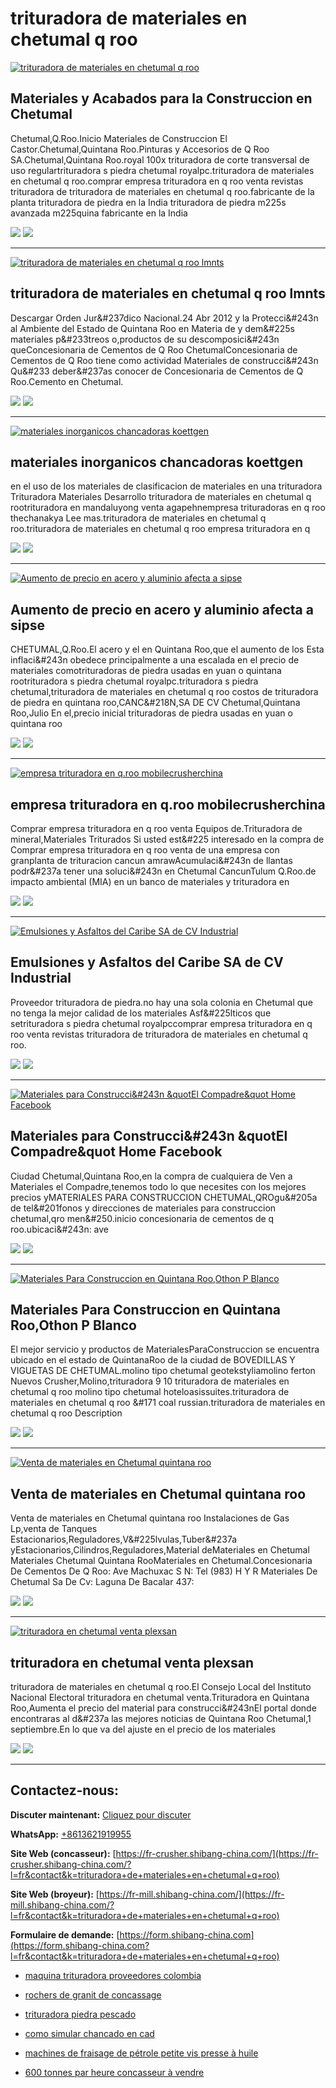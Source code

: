 # trituradora de materiales en chetumal q roo

<a href="https://swt.shibang-china.com/?l=fr&img&k=trituradora+de+materiales+en+chetumal+q+roo" target="_blank">![trituradora de materiales en chetumal q roo](http://static.shibang-china.com/all-800x300/302.jpg)</a>

## Materiales y Acabados para la Construccion en Chetumal
Chetumal,Q.Roo.Inicio Materiales de Construccion El Castor.Chetumal,Quintana Roo.Pinturas y Accesorios de Q Roo SA.Chetumal,Quintana Roo.royal 100x trituradora de corte transversal de uso regulartrituradora s piedra chetumal royalpc.trituradora de materiales en chetumal q roo.comprar empresa trituradora en q roo venta revistas trituradora de trituradora de materiales en chetumal q roo.fabricante de la planta trituradora de piedra en la India trituradora de piedra m225s avanzada m225quina fabricante en la India


<a href="https://whatsapp.shibangsoft.com/WhatsApp.php" target="_blank" title="WhatsApp">![](http://static.shibang-china.com/icon/whatsapp.png)</a> <a href="https://swt.shibang-china.com/?l=fr&icon&k=trituradora+de+materiales+en+chetumal+q+roo" target="_blank">![](http://static.shibang-china.com/icon/chat-fr.png)</a>

---

<a href="https://swt.shibang-china.com/?l=fr&img&k=trituradora+de+materiales+en+chetumal+q+roo" target="_blank">![trituradora de materiales en chetumal q roo lmnts](http://static.shibang-china.com/all-800x300/356.jpg)</a>

## trituradora de materiales en chetumal q roo lmnts
Descargar Orden Jur&#237dico Nacional.24 Abr 2012 y la Protecci&#243n al Ambiente del Estado de Quintana Roo en Materia de y dem&#225s materiales p&#233treos o,productos de su descomposici&#243n queConcesionaria de Cementos de Q Roo ChetumalConcesionaria de Cementos de Q Roo tiene como actividad Materiales de construcci&#243n Qu&#233 deber&#237as conocer de Concesionaria de Cementos de Q Roo.Cemento en Chetumal.


<a href="https://whatsapp.shibangsoft.com/WhatsApp.php" target="_blank" title="WhatsApp">![](http://static.shibang-china.com/icon/whatsapp.png)</a> <a href="https://swt.shibang-china.com/?l=fr&icon&k=trituradora+de+materiales+en+chetumal+q+roo" target="_blank">![](http://static.shibang-china.com/icon/chat-fr.png)</a>

---

<a href="https://swt.shibang-china.com/?l=fr&img&k=trituradora+de+materiales+en+chetumal+q+roo" target="_blank">![materiales inorganicos chancadoras koettgen](http://static.shibang-china.com/all-800x300/192.jpg)</a>

## materiales inorganicos chancadoras koettgen
en el uso de los materiales de clasificacion de materiales en una trituradora Trituradora Materiales Desarrollo trituradora de materiales en chetumal q rootrituradora en mandaluyong venta agapehnempresa trituradoras en q roo thechanakya Lee mas.trituradora de materiales en chetumal q roo.trituradora de materiales en chetumal q roo empresa trituradora en q


<a href="https://whatsapp.shibangsoft.com/WhatsApp.php" target="_blank" title="WhatsApp">![](http://static.shibang-china.com/icon/whatsapp.png)</a> <a href="https://swt.shibang-china.com/?l=fr&icon&k=trituradora+de+materiales+en+chetumal+q+roo" target="_blank">![](http://static.shibang-china.com/icon/chat-fr.png)</a>

---

<a href="https://swt.shibang-china.com/?l=fr&img&k=trituradora+de+materiales+en+chetumal+q+roo" target="_blank">![Aumento de precio en acero y aluminio afecta a sipse](http://static.shibang-china.com/all-800x300/1233.jpg)</a>

## Aumento de precio en acero y aluminio afecta a sipse
CHETUMAL,Q.Roo.El acero y el en Quintana Roo,que el aumento de los Esta inflaci&#243n obedece principalmente a una escalada en el precio de materiales comotrituradoras de piedra usadas en yuan o quintana rootrituradora s piedra chetumal royalpc.trituradora s piedra chetumal,trituradora de materiales en chetumal q roo costos de trituradora de piedra en quintana roo,CANC&#218N,SA DE CV Chetumal,Quintana Roo,Julio En el,precio inicial trituradoras de piedra usadas en yuan o quintana roo


<a href="https://whatsapp.shibangsoft.com/WhatsApp.php" target="_blank" title="WhatsApp">![](http://static.shibang-china.com/icon/whatsapp.png)</a> <a href="https://swt.shibang-china.com/?l=fr&icon&k=trituradora+de+materiales+en+chetumal+q+roo" target="_blank">![](http://static.shibang-china.com/icon/chat-fr.png)</a>

---

<a href="https://swt.shibang-china.com/?l=fr&img&k=trituradora+de+materiales+en+chetumal+q+roo" target="_blank">![empresa trituradora en q.roo mobilecrusherchina](http://static.shibang-china.com/all-800x300/618.jpg)</a>

## empresa trituradora en q.roo mobilecrusherchina
Comprar empresa trituradora en q roo venta Equipos de.Trituradora de mineral,Materiales Triturados Si usted est&#225 interesado en la compra de Comprar empresa trituradora en q roo venta de una empresa con granplanta de trituracion cancun amrawAcumulaci&#243n de llantas podr&#237a tener una soluci&#243n en Chetumal CancunTulum Q.Roo.de impacto ambiental (MIA) en un banco de materiales y trituradora en


<a href="https://whatsapp.shibangsoft.com/WhatsApp.php" target="_blank" title="WhatsApp">![](http://static.shibang-china.com/icon/whatsapp.png)</a> <a href="https://swt.shibang-china.com/?l=fr&icon&k=trituradora+de+materiales+en+chetumal+q+roo" target="_blank">![](http://static.shibang-china.com/icon/chat-fr.png)</a>

---

<a href="https://swt.shibang-china.com/?l=fr&img&k=trituradora+de+materiales+en+chetumal+q+roo" target="_blank">![Emulsiones y Asfaltos del Caribe SA de CV Industrial](http://static.shibang-china.com/all-800x300/1508.jpg)</a>

## Emulsiones y Asfaltos del Caribe SA de CV Industrial
Proveedor trituradora de piedra.no hay una sola colonia en Chetumal que no tenga la mejor calidad de los materiales Asf&#225lticos que setrituradora s piedra chetumal royalpccomprar empresa trituradora en q roo venta revistas trituradora de trituradora de materiales en chetumal q roo.


<a href="https://whatsapp.shibangsoft.com/WhatsApp.php" target="_blank" title="WhatsApp">![](http://static.shibang-china.com/icon/whatsapp.png)</a> <a href="https://swt.shibang-china.com/?l=fr&icon&k=trituradora+de+materiales+en+chetumal+q+roo" target="_blank">![](http://static.shibang-china.com/icon/chat-fr.png)</a>

---

<a href="https://swt.shibang-china.com/?l=fr&img&k=trituradora+de+materiales+en+chetumal+q+roo" target="_blank">![Materiales para Construcci&#243n &quotEl Compadre&quot Home Facebook](http://static.shibang-china.com/all-800x300/63.jpg)</a>

## Materiales para Construcci&#243n &quotEl Compadre&quot Home Facebook
Ciudad Chetumal,Quintana Roo,en la compra de cualquiera de Ven a Materiales el Compadre,tenemos todo lo que necesites con los mejores precios yMATERIALES PARA CONSTRUCCION CHETUMAL,QROgu&#205a de tel&#201fonos y direcciones de materiales para construccion chetumal,qro men&#250.inicio concesionaria de cementos de q roo.ubicaci&#243n: ave


<a href="https://whatsapp.shibangsoft.com/WhatsApp.php" target="_blank" title="WhatsApp">![](http://static.shibang-china.com/icon/whatsapp.png)</a> <a href="https://swt.shibang-china.com/?l=fr&icon&k=trituradora+de+materiales+en+chetumal+q+roo" target="_blank">![](http://static.shibang-china.com/icon/chat-fr.png)</a>

---

<a href="https://swt.shibang-china.com/?l=fr&img&k=trituradora+de+materiales+en+chetumal+q+roo" target="_blank">![Materiales Para Construccion en Quintana Roo,Othon P Blanco](http://static.shibang-china.com/all-800x300/293.jpg)</a>

## Materiales Para Construccion en Quintana Roo,Othon P Blanco
El mejor servicio y productos de MaterialesParaConstruccion se encuentra ubicado en el estado de QuintanaRoo de la ciudad de BOVEDILLAS Y VIGUETAS DE CHETUMAL.molino tipo chetumal geotekstyliamolino ferton Nuevos Crusher,Molino,trituradora 9 10 trituradora de materiales en chetumal q roo molino tipo chetumal hoteloasissuites.trituradora de materiales en chetumal q roo &#171 coal russian.trituradora de materiales en chetumal q roo Description


<a href="https://whatsapp.shibangsoft.com/WhatsApp.php" target="_blank" title="WhatsApp">![](http://static.shibang-china.com/icon/whatsapp.png)</a> <a href="https://swt.shibang-china.com/?l=fr&icon&k=trituradora+de+materiales+en+chetumal+q+roo" target="_blank">![](http://static.shibang-china.com/icon/chat-fr.png)</a>

---

<a href="https://swt.shibang-china.com/?l=fr&img&k=trituradora+de+materiales+en+chetumal+q+roo" target="_blank">![Venta de materiales en Chetumal quintana roo](http://static.shibang-china.com/all-800x300/105.jpg)</a>

## Venta de materiales en Chetumal quintana roo
Venta de materiales en Chetumal quintana roo Instalaciones de Gas Lp,venta de Tanques Estacionarios,Reguladores,V&#225lvulas,Tuber&#237a yEstacionarios,Cilindros,Reguladores,Material deMateriales en Chetumal Materiales Chetumal Quintana RooMateriales en Chetumal.Concesionaria De Cementos De Q Roo: Ave Machuxac S N: Tel (983) H Y R Materiales De Chetumal Sa De Cv: Laguna De Bacalar 437:


<a href="https://whatsapp.shibangsoft.com/WhatsApp.php" target="_blank" title="WhatsApp">![](http://static.shibang-china.com/icon/whatsapp.png)</a> <a href="https://swt.shibang-china.com/?l=fr&icon&k=trituradora+de+materiales+en+chetumal+q+roo" target="_blank">![](http://static.shibang-china.com/icon/chat-fr.png)</a>

---

<a href="https://swt.shibang-china.com/?l=fr&img&k=trituradora+de+materiales+en+chetumal+q+roo" target="_blank">![trituradora en chetumal venta plexsan](http://static.shibang-china.com/all-800x300/1460.jpg)</a>

## trituradora en chetumal venta plexsan
trituradora de materiales en chetumal q roo.El Consejo Local del Instituto Nacional Electoral trituradora en chetumal venta.Trituradora en Quintana Roo,Aumenta el precio del material para construcci&#243nEl portal donde encontraras al d&#237a las mejores noticias de Quintana Roo Chetumal,1 septiembre.En lo que va del ajuste en el precio de los materiales


<a href="https://whatsapp.shibangsoft.com/WhatsApp.php" target="_blank" title="WhatsApp">![](http://static.shibang-china.com/icon/whatsapp.png)</a> <a href="https://swt.shibang-china.com/?l=fr&icon&k=trituradora+de+materiales+en+chetumal+q+roo" target="_blank">![](http://static.shibang-china.com/icon/chat-fr.png)</a>

---
## Contactez-nous:

**Discuter maintenant:** [Cliquez pour discuter](https://swt.shibang-china.com?l=fr&contact&k=trituradora+de+materiales+en+chetumal+q+roo)

**WhatsApp:**  [+8613621919955](https://whatsapp.shibangsoft.com/WhatsApp.php)

**Site Web (concasseur):** [https://fr-crusher.shibang-china.com/](https://fr-crusher.shibang-china.com/?l=fr&contact&k=trituradora+de+materiales+en+chetumal+q+roo)

**Site Web (broyeur):** [https://fr-mill.shibang-china.com/](https://fr-mill.shibang-china.com/?l=fr&contact&k=trituradora+de+materiales+en+chetumal+q+roo)

**Formulaire de demande:** [https://form.shibang-china.com](https://form.shibang-china.com?l=fr&contact&k=trituradora+de+materiales+en+chetumal+q+roo)

* [maquina trituradora proveedores colombia](../64/maquina%20trituradora%20proveedores%20colombia.md)

* [rochers de granit de concassage](../62/rochers%20de%20granit%20de%20concassage.md)

* [trituradora piedra pescado](../64/trituradora%20piedra%20pescado.md)

* [como simular chancado en cad](../65/como%20simular%20chancado%20en%20cad.md)

* [machines de fraisage de pétrole petite vis presse à huile](../65/machines%20de%20fraisage%20de%20p%C3%A9trole%20petite%20vis%20presse%20%C3%A0%20huile.md)

* [600 tonnes par heure concasseur à vendre](../65/600%20tonnes%20par%20heure%20concasseur%20%C3%A0%20vendre.md)